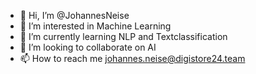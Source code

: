 - 👋 Hi, I’m @JohannesNeise
- 👀 I’m interested in Machine Learning
- 🌱 I’m currently learning NLP and Textclassification
- 💞️ I’m looking to collaborate on AI
- 📫 How to reach me johannes.neise@digistore24.team

<!---
JohannesNeise/JohannesNeise is a ✨ special ✨ repository because its `README.md` (this file) appears on your GitHub profile.
You can click the Preview link to take a look at your changes.
--->
